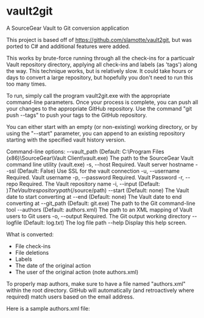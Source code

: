 # vault2git
A SourceGear Vault to Git conversion application

This project is based off of https://github.com/slamotte/vault2git, but was ported to C# and additional features were added.

This works by brute-force running through all the check-ins for a particualr Vault repository directory, applying all check-ins and labels (as 'tags') along the way.  This technique works, but is relatively slow.  It could take hours or days to convert a large repository, but hopefully you don't need to run this too many times.

To run, simply call the program vault2git.exe with the appropriate command-line parameters.  Once your process is complete, you can push all your changes to the appropriate GitHub repository.  Use the command "git push --tags" to push your tags to the GitHub repository.

You can either start with an empty (or non-existing) working directory, or by using the "--start" parameter, you can append to an existing repository starting with the specified vault history version.

Command-line options:
  --vault_path      (Default: C:\Program Files (x86)\SourceGear\Vault
                    Client\vault.exe) The path to the SourceGear Vault command
                    line utility (vault.exe)
  -s, --host        Required. Vault server hostname
  --ssl             (Default: False) Use SSL for the vault connection
  -u, --username    Required. Vault username
  -p, --password    Required. Vault Password
  -r, --repo        Required. The Vault repository name
  -i, --input       (Default: $) The Vault respository path ($/source/path)
  --start           (Default: none) The Vault date to start converting at
  --end             (Default: none) The Vault date to end converting at
  --git_path        (Default: git.exe) The path to the Git command-line tool
  --authors         (Default: authors.xml) The path to an XML mapping of Vault
                    users to Git users
  -o, --output      Required. The Git output working directory
  --logfile         (Default: log.txt) The log file path
  --help            Display this help screen.

  What is converted:
  - File check-ins
  - File deletions
  - Labels
  - The date of the original action
  - The user of the original action (note authors.xml)

To properly map authors, make sure to have a file named "authors.xml" within the root directory.  GitHub will automatically (and retroactively where required) match users based on the email address.

Here is a sample authors.xml file:
<authors>
	<author vaultname="John" name="John Smith" email="john@exmple.com" />
	<author vaultname="Jane" name="John Smith" email="jane@exmple.com" />
</authors>
